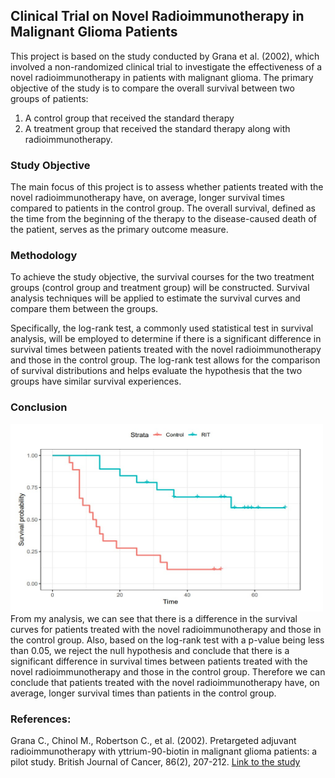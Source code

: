 ## Clinical Trial on Novel Radioimmunotherapy in Malignant Glioma Patients

This project is based on the study conducted by Grana et al. (2002), which involved a non-randomized clinical trial to investigate the effectiveness of a novel radioimmunotherapy in patients with malignant glioma. The primary objective of the study is to compare the overall survival between two groups of patients: 
1. A control group that received the standard therapy
2. A treatment group that received the standard therapy along with radioimmunotherapy.

### Study Objective
The main focus of this project is to assess whether patients treated with the novel radioimmunotherapy have, on average, longer survival times compared to patients in the control group. The overall survival, defined as the time from the beginning of the therapy to the disease-caused death of the patient, serves as the primary outcome measure.

### Methodology
To achieve the study objective, the survival courses for the two treatment groups (control group and treatment group) will be constructed. Survival analysis techniques will be applied to estimate the survival curves and compare them between the groups.

Specifically, the log-rank test, a commonly used statistical test in survival analysis, will be employed to determine if there is a significant difference in survival times between patients treated with the novel radioimmunotherapy and those in the control group. The log-rank test allows for the comparison of survival distributions and helps evaluate the hypothesis that the two groups have similar survival experiences.

### Conclusion
<img src="https://github.com/fBoatengs/Survival_Analysis/blob/main/Surviva_plot.jpg?raw=true" width="500" height="300">
From my analysis, we can see that there is a difference in the survival curves for patients treated with the novel radioimmunotherapy and those in the control group. Also, based on the log-rank test with a p-value being less than 0.05, we reject the null hypothesis and conclude that there is a significant difference in survival times between patients treated with the novel radioimmunotherapy and those in the control group. Therefore we can conclude that patients treated with the novel radioimmunotherapy have, on average, longer survival times than patients in the control group. 

### References:
Grana C., Chinol M., Robertson C., et al. (2002). Pretargeted adjuvant radioimmunotherapy with yttrium-90-biotin in malignant glioma patients: a pilot study. British Journal of Cancer, 86(2), 207-212. [Link to the study](https://www.ncbi.nlm.nih.gov/pmc/articles/PMC2375235/)
